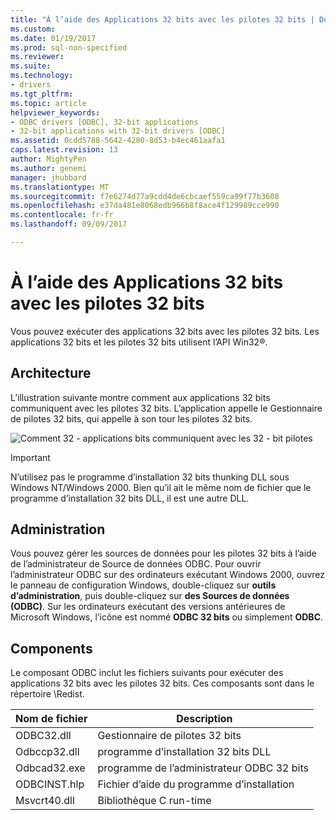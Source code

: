 ```yaml
---
title: "À l’aide des Applications 32 bits avec les pilotes 32 bits | Documents Microsoft"
ms.custom: 
ms.date: 01/19/2017
ms.prod: sql-non-specified
ms.reviewer: 
ms.suite: 
ms.technology:
- drivers
ms.tgt_pltfrm: 
ms.topic: article
helpviewer_keywords:
- ODBC drivers [ODBC], 32-bit applications
- 32-bit applications with 32-bit drivers [ODBC]
ms.assetid: 0cdd5788-5642-4280-8d53-b4ec461aafa1
caps.latest.revision: 13
author: MightyPen
ms.author: genemi
manager: jhubbard
ms.translationtype: MT
ms.sourcegitcommit: f7e6274d77a9cdd4de6cbcaef559ca99f77b3608
ms.openlocfilehash: e37da481e8068edb966b8f8ace4f129989cce990
ms.contentlocale: fr-fr
ms.lasthandoff: 09/09/2017

---
```

# <a name="using-32-bit-applications-with-32-bit-drivers"></a>À l’aide des Applications 32 bits avec les pilotes 32 bits
Vous pouvez exécuter des applications 32 bits avec les pilotes 32 bits. Les applications 32 bits et les pilotes 32 bits utilisent l’API Win32®.  
  
## <a name="architecture"></a>Architecture  
 L’illustration suivante montre comment aux applications 32 bits communiquent avec les pilotes 32 bits. L’application appelle le Gestionnaire de pilotes 32 bits, qui appelle à son tour les pilotes 32 bits.  
  
 ![Comment 32 &#45; applications bits communiquent avec les 32 &#45; bit pilotes](../../odbc/microsoft/media/sdka6.gif "sdka6")  
  
> [!IMPORTANT]  
>  N’utilisez pas le programme d’installation 32 bits thunking DLL sous Windows NT/Windows 2000. Bien qu’il ait le même nom de fichier que le programme d’installation 32 bits DLL, il est une autre DLL.  
  
## <a name="administration"></a>Administration  
 Vous pouvez gérer les sources de données pour les pilotes 32 bits à l’aide de l’administrateur de Source de données ODBC. Pour ouvrir l’administrateur ODBC sur des ordinateurs exécutant Windows 2000, ouvrez le panneau de configuration Windows, double-cliquez sur **outils d’administration**, puis double-cliquez sur **des Sources de données (ODBC)**. Sur les ordinateurs exécutant des versions antérieures de Microsoft Windows, l’icône est nommé **ODBC 32 bits** ou simplement **ODBC**.  
  
## <a name="components"></a>Components  
 Le composant ODBC inclut les fichiers suivants pour exécuter des applications 32 bits avec les pilotes 32 bits. Ces composants sont dans le répertoire \Redist.  
  
|Nom de fichier| Description|  
|---------------|-----------------|  
|ODBC32.dll|Gestionnaire de pilotes 32 bits|  
|Odbccp32.dll|programme d’installation 32 bits DLL|  
|Odbcad32.exe|programme de l’administrateur ODBC 32 bits|  
|ODBCINST.hlp|Fichier d’aide du programme d’installation|  
|Msvcrt40.dll|Bibliothèque C run-time|
